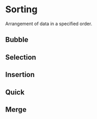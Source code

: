 # Sorting

Arrangement of data in a specified order.

## Bubble

## Selection

## Insertion

## Quick

## Merge


